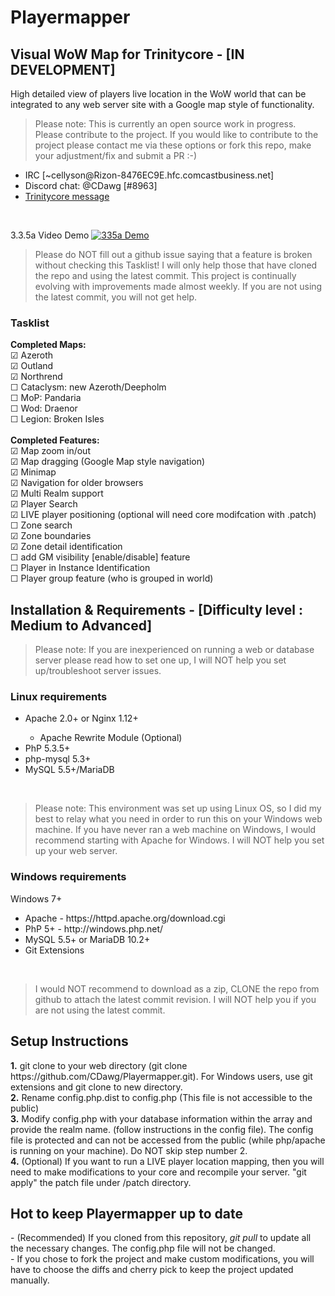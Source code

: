 <h1>Playermapper</h1>
<H2>Visual WoW Map for Trinitycore - [IN DEVELOPMENT]</H2>
High detailed view of players live location in the WoW world that can be integrated to any web server site with a Google map style of functionality.
<br>

> Please note: This is currently an open source work in progress. Please contribute to the project. If you would like to contribute to the project please contact me via these options or fork this repo, make your adjustment/fix and submit a PR  :-)

<ul>
<li>IRC [~cellyson@Rizon-8476EC9E.hfc.comcastbusiness.net]</li>
<li>Discord chat: @CDawg [#8963]</li>
<li><a href="https://community.trinitycore.org/messenger/compose/?to=11159">Trinitycore message</a></li>
</ul>
<br>

3.3.5a Video Demo
[![335a Demo](https://github.com/CDawg/Playermapper/blob/master/demo/335a_vid.jpg)](https://youtu.be/BMf5aOFGuiE)

> Please do NOT fill out a github issue saying that a feature is broken without checking this Tasklist! I will only help those that have cloned the repo and using the latest commit. This project is continually evolving with improvements made almost weekly. If you are not using the latest commit, you will not get help.

<h3>Tasklist</h3>
<b>Completed Maps:</b>
<br>
☑ Azeroth
<br>
☑ Outland
<br>
☑ Northrend
<br>
☐ Cataclysm: new Azeroth/Deepholm
<br>
☐ MoP: Pandaria
<br>
☐ Wod: Draenor
<br>
☐ Legion: Broken Isles
<br>
<br>
<b>Completed Features:</b>
<br>
☑ Map zoom in/out
<br>
☑ Map dragging (Google Map style navigation)
<br>
☑ Minimap
<br>
☑ Navigation for older browsers
<br>
☑ Multi Realm support
<br>
☑ Player Search
<br>
☑ LIVE player positioning (optional will need core modifcation with .patch)
<br>
☐ Zone search
<br>
☑ Zone boundaries
<br>
☑ Zone detail identification
<br>
☐ add GM visibility [enable/disable] feature
<br>
☐ Player in Instance Identification
<br>
☐ Player group feature (who is grouped in world)
<br>

<h2>Installation & Requirements - [Difficulty level : Medium to Advanced]</h2>

> Please note: If you are inexperienced on running a web or database server please read how to set one up, I will NOT help you set up/troubleshoot server issues.

<h3>Linux requirements</h3>
<ul>
<li>Apache 2.0+ or Nginx 1.12+</li>
<ul><li>Apache Rewrite Module (Optional)</li></ul>
<li>PhP 5.3.5+</li>
<li>php-mysql 5.3+</li>
<li>MySQL 5.5+/MariaDB</li>
</ul>
<br>

> Please note: This environment was set up using Linux OS, so I did my best to relay what you need in order to run this on your Windows web machine. If you have never ran a web machine on Windows, I would recommend starting with Apache for Windows. I will NOT help you set up your web server.

<h3>Windows requirements</h3>
Windows 7+
<ul>
<li>Apache - https://httpd.apache.org/download.cgi</li>
<li>PhP 5+ - http://windows.php.net/</li>
<li>MySQL 5.5+ or MariaDB 10.2+</li>
<li>Git Extensions</li>
</ul>
<br>

> I would NOT recommend to download as a zip, CLONE the repo from github to attach the latest commit revision. I will NOT help you if you are not using the latest commit.

<h2>Setup Instructions</h2>
<b>1.</b> git clone to your web directory (git clone https://github.com/CDawg/Playermapper.git). For Windows users, use git extensions and git clone to new directory.
<br>
<b>2.</b> Rename config.php.dist to config.php (This file is not accessible to the public)
<br>
<b>3.</b> Modify config.php with your database information within the array and provide the realm name. (follow instructions in the config file). The config file is protected and can not be accessed from the public (while php/apache is running on your machine). Do NOT skip step number 2.
<br>
<b>4.</b> (Optional) If you want to run a LIVE player location mapping, then you will need to make modifications to your core and recompile your server. "git apply" the patch file under /patch directory.

<h2>Hot to keep Playermapper up to date</h2>
- (Recommended) If you cloned from this repository, <i>git pull</i> to update all the necessary changes. The config.php file will not be changed.
<br>
- If you chose to fork the project and make custom modifications, you will have to choose the diffs and cherry pick to keep the project updated manually.
